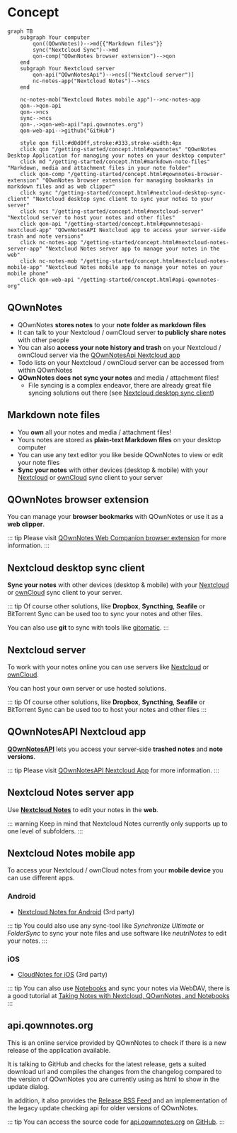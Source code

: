 # Concept

```mermaid
graph TB
    subgraph Your computer
        qon((QOwnNotes))-->md{{"Markdown files"}}
        sync("Nextcloud Sync")-->md
        qon-comp("QOwnNotes browser extension")-->qon
    end
    subgraph Your Nextcloud server
        qon-api("QOwnNotesApi")-->ncs[("Nextcloud server")]
        nc-notes-app("Nextcloud Notes")-->ncs
    end

    nc-notes-mob("Nextcloud Notes mobile app")-->nc-notes-app
    qon-->qon-api
    qon-->ncs
    sync-->ncs
    qon-.->qon-web-api("api.qownnotes.org")
    qon-web-api-->github("GitHub")

    style qon fill:#d0d0ff,stroke:#333,stroke-width:4px
    click qon "/getting-started/concept.html#qownnotes" "QOwnNotes Desktop Application for managing your notes on your desktop computer"
    click md "/getting-started/concept.html#markdown-note-files" "Markdown, media and attachment files in your note folder"
    click qon-comp "/getting-started/concept.html#qownnotes-browser-extension" "QOwnNotes browser extension for managing bookmarks in markdown files and as web clipper"
    click sync "/getting-started/concept.html#nextcloud-desktop-sync-client" "Nextcloud desktop sync client to sync your notes to your server"
    click ncs "/getting-started/concept.html#nextcloud-server" "Nextcloud server to host your notes and other files"
    click qon-api "/getting-started/concept.html#qownnotesapi-nextcloud-app" "QOwnNotesAPI Nextcloud app to access your server-side trash and note versions"
    click nc-notes-app "/getting-started/concept.html#nextcloud-notes-server-app" "Nextcloud Notes server app to manage your notes in the web"
    click nc-notes-mob "/getting-started/concept.html#nextcloud-notes-mobile-app" "Nextcloud Notes mobile app to manage your notes on your mobile phone"
    click qon-web-api "/getting-started/concept.html#api-qownnotes-org"
```

## QOwnNotes

- QOwnNotes **stores notes** to your **note folder as markdown files**
- It can talk to your Nextcloud / ownCloud server **to publicly share notes** with other people 
- You can also **access your note history and trash** on your Nextcloud / ownCloud server
  via the [QOwnNotesApi Nextcloud app](#qownnotesapi-nextcloud-app)
- Todo lists on your Nextcloud / ownCloud server can be accessed from within QOwnNotes
- **QOwnNotes does not sync your notes** and media / attachment files!
    - File syncing is a complex endeavor, there are already great file syncing solutions
      out there (see [Nextcloud desktop sync client](#nextcloud-desktop-sync-client))


## Markdown note files

- You **own** all your notes and media / attachment files!
- Yours notes are stored as **plain-text Markdown files** on your desktop computer
- You can use any text editor you like beside QOwnNotes to view or edit your note files
- **Sync your notes** with other devices (desktop & mobile) with your [Nextcloud](https://nextcloud.com/)
  or [ownCloud](https://owncloud.org/) sync client to your server


## QOwnNotes browser extension

You can manage your **browser bookmarks** with QOwnNotes or use it as a **web clipper**.

::: tip
Please visit [QOwnNotes Web Companion browser extension](browser-extension.md) for more information.
:::

## Nextcloud desktop sync client

**Sync your notes** with other devices (desktop & mobile) with your [Nextcloud](https://nextcloud.com/)
or [ownCloud](https://owncloud.org/) sync client to your server.

::: tip
Of course other solutions, like **Dropbox**, **Syncthing**, **Seafile** or BitTorrent Sync can be used
too to sync your notes and other files.

You can also use **git** to sync with tools like [gitomatic](https://github.com/muesli/gitomatic/). 
:::

## Nextcloud server

To work with your notes online you can use servers like [Nextcloud](https://nextcloud.com/)
or [ownCloud](https://owncloud.org/).

You can host your own server or use hosted solutions.

::: tip
Of course other solutions, like **Dropbox**, **Syncthing**, **Seafile** or BitTorrent Sync can be used
too to host your notes and other files
:::

## QOwnNotesAPI Nextcloud app

[**QOwnNotesAPI**](https://github.com/pbek/qownnotesapi) lets you access your
server-side **trashed notes** and **note versions**.

::: tip
Please visit [QOwnNotesAPI Nextcloud App](qownnotesapi.md) for more information.
:::

## Nextcloud Notes server app

Use [**Nextcloud Notes**](https://github.com/nextcloud/notes) to edit your notes in the **web**.

::: warning
Keep in mind that Nextcloud Notes currently only supports up to one level of subfolders.
:::

## Nextcloud Notes mobile app

To access your Nextcloud / ownCloud notes from your **mobile device** you can use different apps.

### Android

- [Nextcloud Notes for Android](https://play.google.com/store/apps/details?id=it.niedermann.owncloud.notes) (3rd party)

::: tip
You could also use any sync-tool like *Synchronize Ultimate* or *FolderSync* to sync your note files
and use software like *neutriNotes* to edit your notes.
:::

### iOS

- [CloudNotes for iOS](https://itunes.apple.com/de/app/cloudnotes-owncloud-notes/id813973264?mt=8) (3rd party)

::: tip
You can also use [Notebooks](https://itunes.apple.com/us/app/notebooks-write-and-organize/id780438662)
and sync your notes via WebDAV, there is a good tutorial at [Taking Notes with Nextcloud, QOwnNotes, and Notebooks](https://lifemeetscode.com/blog/taking-notes-with-nextcloud-qownnotes-and-notebooks)
:::

## api.qownnotes.org

This is an online service provided by QOwnNotes to check if there is a new release of the application available.

It is talking to GitHub and checks for the latest release, gets a suited download url and compiles the changes
from the changelog compared to the version of QOwnNotes you are currently using as html to show in the update dialog.

In addition, it also provides the [Release RSS Feed](http://api.qownnotes.org/rss/app-releases) and an implementation
of the legacy update checking api for older versions of QOwnNotes.

::: tip
You can access the source code for [api.qownnotes.org](https://api.qownnotes.org) on [GitHub](https://github.com/qownnotes/api).
:::
